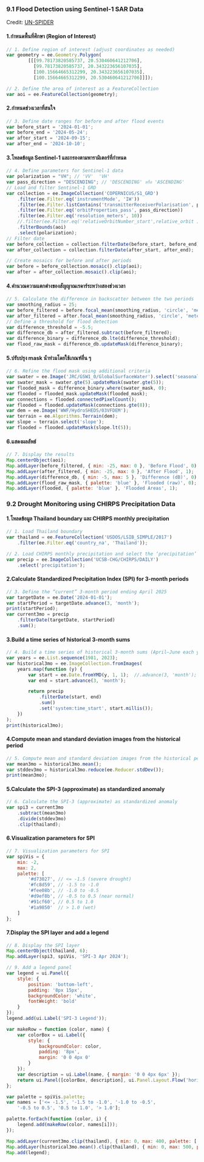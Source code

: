### 9.1 Flood Detection using Sentinel-1 SAR Data

Credit: [UN-SPIDER](https://www.un-spider.org/advisory-support/recommended-practices/recommended-practice-flood-mapping/step-by-step)

#### 1.กำหนดพื้นที่ศึกษา (Region of Interest)
```javascript
// 1. Define region of interest (adjust coordinates as needed)
var geometry = ee.Geometry.Polygon(
        [[[99.78173820585737, 20.530460641212706],
          [99.78173820585737, 20.343223656107035],
          [100.15664665312299, 20.343223656107035],
          [100.15664665312299, 20.530460641212706]]]);

// 2. Define the area of interest as a FeatureCollection
var aoi = ee.FeatureCollection(geometry);
```
#### 2.กำหนดช่วงเวลาที่สนใจ
```javascript
// 3. Define date ranges for before and after flood events
var before_start = '2024-01-01';
var before_end = '2024-05-24';
var after_start = '2024-09-15';
var after_end = '2024-10-10';
```
#### 3.โหลดข้อมูล Sentinel-1 และกรองตามพารามิเตอร์ที่กำหนด
```javascript
// 4. Define parameters for Sentinel-1 data
var polarization = "VH"; // 'VV'  'VH' 
var pass_direction = "DESCENDING"; // 'DESCENDING' หรือ 'ASCENDING'
// Load and filter Sentinel-1 GRD  
var collection = ee.ImageCollection('COPERNICUS/S1_GRD')
    .filter(ee.Filter.eq('instrumentMode', 'IW'))
    .filter(ee.Filter.listContains('transmitterReceiverPolarisation', polarization))
    .filter(ee.Filter.eq('orbitProperties_pass', pass_direction))
    .filter(ee.Filter.eq('resolution_meters', 10))
    //.filter(ee.Filter.eq('relativeOrbitNumber_start',relative_orbit ))
    .filterBounds(aoi)
    .select(polarization);
// Filter date
var before_collection = collection.filterDate(before_start, before_end);
var after_collection = collection.filterDate(after_start, after_end);

// Create mosaics for before and after periods
var before = before_collection.mosaic().clip(aoi);
var after = after_collection.mosaic().clip(aoi);
```
#### 4.คำนวณความแตกต่างของสัญญาณเรดาร์ระหว่างสองช่วงเวลา
```javascript
// 5. Calculate the difference in backscatter between the two periods
var smoothing_radius = 25;
var before_filtered = before.focal_mean(smoothing_radius, 'circle', 'meters');
var after_filtered = after.focal_mean(smoothing_radius, 'circle', 'meters');
// Define a threshold for flood detection
var difference_threshold = -5.5;
var difference_db = after_filtered.subtract(before_filtered);
var difference_binary = difference_db.lte(difference_threshold);
var flood_raw_mask = difference_db.updateMask(difference_binary);
```
#### 5.ปรับปรุง mask น้ำท่วมโดยใช้เกณฑ์อื่น ๆ
```javascript
// 6. Refine the flood mask using additional criteria
var swater = ee.Image('JRC/GSW1_0/GlobalSurfaceWater').select('seasonality');
var swater_mask = swater.gte(5).updateMask(swater.gte(5));
var flooded_mask = difference_binary.where(swater_mask, 0);
var flooded = flooded_mask.updateMask(flooded_mask);
var connections = flooded.connectedPixelCount();
var flooded = flooded.updateMask(connections.gte(8));
var dem = ee.Image('WWF/HydroSHEDS/03VFDEM');
var terrain = ee.Algorithms.Terrain(dem);
var slope = terrain.select('slope');
var flooded = flooded.updateMask(slope.lt(5));
```
#### 6.แสดงผลลัพธ์  
```javascript
// 7. Display the results
Map.centerObject(aoi);
Map.addLayer(before_filtered, { min: -25, max: 0 }, 'Before Flood', 0);
Map.addLayer(after_filtered, { min: -25, max: 0 }, 'After Flood', 1);
Map.addLayer(difference_db, { min: -5, max: 5 }, 'Difference (dB)', 0);
Map.addLayer(flood_raw_mask, { palette: 'blue' }, 'Flooded (raw)', 0);
Map.addLayer(flooded, { palette: 'blue' }, 'Flooded Areas', 1);
```


### 9.2 Drought Monitoring using CHIRPS Precipitation Data
#### 1.โหลดข้อมูล Thailand boundary และ CHIRPS monthly precipitation
```javascript
// 1. Load Thailand boundary
var thailand = ee.FeatureCollection('USDOS/LSIB_SIMPLE/2017')
    .filter(ee.Filter.eq('country_na', 'Thailand'));

// 2. Load CHIRPS monthly precipitation and select the ‘precipitation’ band
var precip = ee.ImageCollection('UCSB-CHG/CHIRPS/DAILY')
    .select('precipitation');
```
#### 2.Calculate Standardized Precipitation Index (SPI) for 3-month periods
```javascript
// 3. Define the “current” 3-month period ending April 2025
var targetDate = ee.Date('2024-01-01');
var startPeriod = targetDate.advance(3, 'month');
print(startPeriod);
var current3mo = precip
    .filterDate(targetDate, startPeriod)
    .sum();
```
#### 3.Build a time series of historical 3-month sums
```javascript
// 4. Build a time series of historical 3-month sums (April–June each year)
var years = ee.List.sequence(1981, 2023);
var historical3mo = ee.ImageCollection.fromImages(
    years.map(function (y) {
        var start = ee.Date.fromYMD(y, 1, 1);  //.advance(3, 'month');  // window start = April 1
        var end = start.advance(3, 'month');

        return precip
            .filterDate(start, end)
            .sum()
            .set('system:time_start', start.millis());
    })
);
print(historical3mo);
```
#### 4.Compute mean and standard deviation images from the historical period
```javascript
// 5. Compute mean and standard deviation images from the historical period
var mean3mo = historical3mo.mean();
var stddev3mo = historical3mo.reduce(ee.Reducer.stdDev());
print(mean3mo);
```
#### 5.Calculate the SPI-3 (approximate) as standardized anomaly
```javascript
// 6. Calculate the SPI-3 (approximate) as standardized anomaly
var spi3 = current3mo
    .subtract(mean3mo)
    .divide(stddev3mo)
    .clip(thailand);
```
#### 6.Visualization parameters for SPI
```javascript
// 7. Visualization parameters for SPI
var spiVis = {
    min: -2,
    max: 2,
    palette: [
        '#d73027', // <= -1.5 (severe drought)
        '#fc8d59', // -1.5 to -1.0
        '#fee08b', // -1.0 to -0.5
        '#d9ef8b', // -0.5 to 0.5 (near normal)
        '#91cf60', // 0.5 to 1.0
        '#1a9850'  // > 1.0 (wet)
    ]
};
```
#### 7.Display the SPI layer and add a legend
```javascript
// 8. Display the SPI layer
Map.centerObject(thailand, 6);
Map.addLayer(spi3, spiVis, 'SPI-3 Apr 2024');

// 9. Add a legend panel
var legend = ui.Panel({
    style: {
        position: 'bottom-left',
        padding: '8px 15px',
        backgroundColor: 'white',
        fontWeight: 'bold'
    }
});
legend.add(ui.Label('SPI-3 Legend'));

var makeRow = function (color, name) {
    var colorBox = ui.Label({
        style: {
            backgroundColor: color,
            padding: '8px',
            margin: '0 0 4px 0'
        }
    });
    var description = ui.Label(name, { margin: '0 0 4px 6px' });
    return ui.Panel([colorBox, description], ui.Panel.Layout.Flow('horizontal'));
};

var palette = spiVis.palette;
var names = ['<= -1.5', '-1.5 to -1.0', '-1.0 to -0.5',
    '-0.5 to 0.5', '0.5 to 1.0', '> 1.0'];

palette.forEach(function (color, i) {
    legend.add(makeRow(color, names[i]));
});

Map.addLayer(current3mo.clip(thailand), { min: 0, max: 400, palette: ['#FFFFFF', '#ADD8E6', '#0000CD', '#00008B'] }, 'current-rain');
Map.addLayer(historical3mo.mean().clip(thailand), { min: 0, max: 500, palette: ['#FFFFFF', '#ADD8E6', '#0000CD', '#00008B'] }, '3m-rain');
Map.add(legend);
```